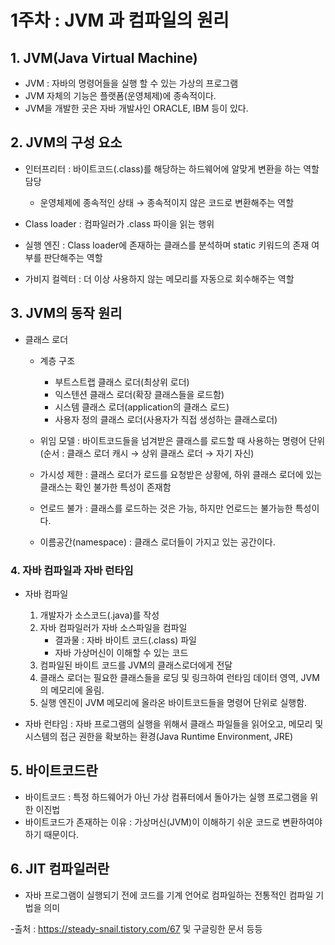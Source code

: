 # 1주차 : JVM 과 컴파일의 원리

## 1. JVM(Java Virtual Machine)

* JVM : 자바의 명령어들을 실행 할 수 있는 가상의 프로그램
* JVM 자체의 기능은 플랫폼(운영체제)에 종속적이다.
* JVM을 개발한 곳은 자바 개발사인 ORACLE, IBM 등이 있다.

## 2. JVM의 구성 요소

* 인터프리터 : 바이트코드(.class)를 해당하는 하드웨어에 알맞게 변환을 하는 역할 담당
  * 운영체제에 종속적인 상태 → 종속적이지 않은 코드로 변환해주는 역할
* Class loader :  컴파일러가 .class 파이을 읽는 행위

* 실행 엔진 : Class loader에 존재하는 클래스를 분석하며 static 키워드의 존재 여부를 판단해주는 역할

* 가비지 컬렉터 : 더 이상 사용하지 않는 메모리를 자동으로 회수해주는 역할

## 3. JVM의 동작 원리

* 클래스 로더

  * 계층 구조
    * 부트스트랩 클래스 로더(최상위 로더)
    * 익스텐션 클래스 로더(확장 클래스들을 로드함)
    * 시스템 클래스 로더(application의 클래스 로드)
    * 사용자 정의 클래스 로더(사용자가 직접 생성하는 클래스로더)
  * 위임 모델 : 바이트코드들을 넘겨받은 클래스를 로드할 때 사용하는 명령어 단위
    (순서 : 클래스 로더 캐시 → 상위 클래스 로더 → 자기 자신)

  * 가시성 제한 : 클래스 로더가 로드를 요청받은 상황에, 하위 클래스 로더에 있는 클래스는 확인 불가한 특성이 존재함
  * 언로드 불가 : 클래스를 로드하는 것은 가능, 하지만 언로드는 불가능한 특성이다.
  * 이름공간(namespace) : 클래스 로더들이 가지고 있는 공간이다.

### 4. 자바 컴파일과 자바 런타임

* 자바 컴파일
    1. 개발자가 소스코드(.java)를 작성
    2. 자바 컴파일러가 자바 소스파일을 컴파일
        * 결과물 : 자바 바이트 코드(.class) 파일
        * 자바 가상머신이 이해할 수 있는 코드
    3. 컴파일된 바이트 코드를 JVM의 클래스로더에게 전달
    4. 클래스 로더는 필요한 클래스들을 로딩 및 링크하여 런타임 데이터 영역, JVM의 메모리에 올림.
    5. 실행 엔진이 JVM 메모리에 올라온 바이트코드들을 명령어 단위로 실행함.

* 자바 런타임 : 자바 프로그램의 실행을 위해서 클래스 파일들을 읽어오고, 메모리 및 시스템의 접근 권한을 확보하는 환경(Java Runtime Environment, JRE)

## 5. 바이트코드란

* 바이트코드 : 특정 하드웨어가 아닌 가상 컴퓨터에서 돌아가는 실행 프로그램을 위한 이진법
* 바이트코드가 존재하는 이유 : 가상머신(JVM)이 이해하기 쉬운 코드로 변환하여야 하기 때문이다.

## 6. JIT 컴파일러란

* 자바 프로그램이 실행되기 전에 코드를 기계 언어로 컴파일하는 전통적인 컴파일 기법을 의미

-출처 : https://steady-snail.tistory.com/67 및 구글링한 문서 등등
